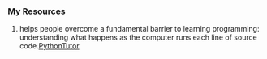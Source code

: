 ### My Resources

1. helps people overcome a fundamental barrier to learning programming: understanding what happens as the computer runs each line of source code.[PythonTutor](http://www.pythontutor.com/javascript.html#mode=edit)
